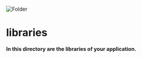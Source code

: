 ![Folder](https://github.com/sciola-git/sciola-git.github.io/blob/main/images/icons/folder.svg?raw=true)

# libraries

**In this directory are the libraries of your application.**
